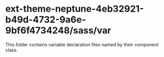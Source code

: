 # ext-theme-neptune-4eb32921-b49d-4732-9a6e-9bf6f4734248/sass/var

This folder contains variable declaration files named by their component class.

